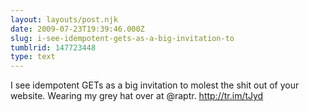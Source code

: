 ```yaml
---
layout: layouts/post.njk
date: 2009-07-23T19:39:46.000Z
slug: i-see-idempotent-gets-as-a-big-invitation-to
tumblrid: 147723448
type: text
---
```

<p>I see idempotent GETs as a big invitation to molest the shit out of your website. Wearing my grey hat over at @raptr. <a href="http://tr.im/tJyd">http://tr.im/tJyd</a></p>
